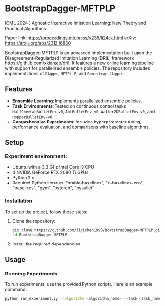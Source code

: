 # BootstrapDagger-MFTPLP

ICML 2024：Agnostic Interactive Imitation Learning: New Theory and Practical Algorithms

Paper link: https://proceedings.mlr.press/v235/li24ck.html  arXiv: https://arxiv.org/abs/2312.16860

BootstrapDagger-MFTPLP is an advanced implementation built upon the Disagreement-Regularized Imitation Learning (DRIL) framework https://github.com/xkianteb/dril. It features a new online learning pipeline with support for parallelized ensemble policies. The repository includes implementations of `DAgger`, `MFTPL-P`, and `Bootstrap-DAgger`.

## Features

- **Ensemble Learning**: Implements parallelized ensemble policies.
- **Task Environments**: Tested on continuous control tasks `HalfCheetahBulletEnv-v0`, `AntBulletEnv-v0`, `Walker2DBulletEnv-v0`, and `HopperBulletEnv-v0`.
- **Comprehensive Experiments**: Includes hyperparameter tuning, performance evaluation, and comparisons with baseline algorithms.

## Setup

### Experiment environment:

- Ubuntu with a 3.3 GHz Intel Core i9 CPU
- 4 NVIDIA GeForce RTX 2080 Ti GPUs
- Python 3.x
- Required Python libraries: "stable-baselines", "rl-baselines-zoo", "baselines", "gym", "pytorch", "pybullet"

### Installation

To set up the project, follow these steps:

1. Clone the repository:

    ```bash
    git clone https://github.com/liyichen1998/BootstrapDagger-MFTPLP.git
    cd BootstrapDagger-MFTPLP
    ```

2. Install the required dependencies

## Usage

### Running Experiments

To run experiments, use the provided Python scripts. Here is an example command:

```bash
python run_experiment.py --algorithm <algorithm_name> --task <task_name>
